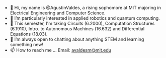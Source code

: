 - 👋 Hi, my name is @AgustinValdes, a rising sophomore at MIT majoring in Electrical Engineering and Computer Science.
- 👀 I’m particularly interested in applied robotics and quantum computing.
- 🌱 This semester, I'm taking Circuits (6.2000), Computation Structures (6.1910), Intro. to Autonomous Machines (16.632) and Differential Equations (18.03).
- 💞️ I’m always open to chatting about anything STEM and learning something new!
- 📫 How to reach me ...
  Email: avaldesm@mit.edu

<!---
AgustinValdes/AgustinValdes is a ✨ special ✨ repository because its `README.md` (this file) appears on your GitHub profile.
You can click the Preview link to take a look at your changes.
--->
